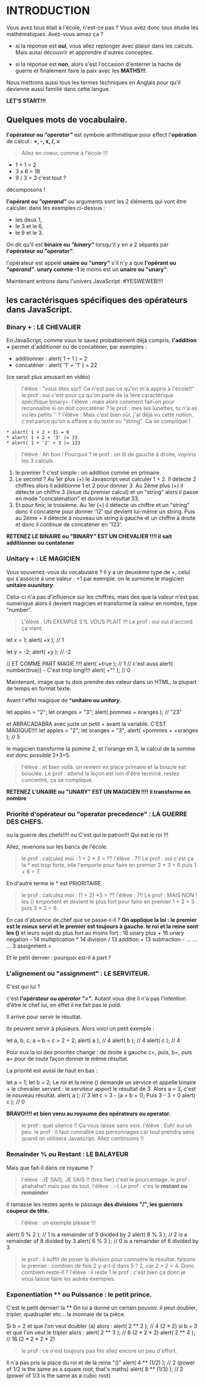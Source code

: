 # INTRODUCTION

Vous avez tous était à l'école, n'est-ce pas ? Vous avez donc tous étudié les mathématiques. 
Avez-vous aimez ça ?

* si la réponse est **oui**, vous allez replonger avec plaisir dans les calculs. Mais aussi découvrir et apprendre d'autres conceptes.

* si la réponse est **non**, alors s'est l'occasion d'enterrer la hache de guerre et finalement faire la paix avec les **MATHS!!!**.

Nous mettrons aussi tous les termes techniques en Anglais pour qu'il devienne aussi familié dans cette langue.

**LET'S START!!!**

## Quelques mots de vocabulaire.

**l'opérateur ou *"operator"*** est symbole arithmétique pour effect l'**opération** de calcul : **+, -, x, /, =**

>Allez en coeur, comme à l'école !!!
* 1 + 1  = 2
* 3 x 6  = 18
* 9 / 3  = 3 
c'est tout ?

décomposons !

**l'opérant ou *"operand"*** ou arguments sont les 2 éléments qui vont être calculer. dans les exemples ci-dessus :
* les deux 1,
* le 3 et le 6,
* le 9 et le 3.

On dit qu'il est **binaire ou *"binary"*** lorsqu'il y en a 2 séparés par **l'opérateur ou *"operator"***.

l'opérateur est appelé **unaire ou *"unary"*** s'il n'y a que **l'opérant ou *"operand"***.
 **unary comme -1** le moins est un **unaire ou "unary"**.

Maintenant entrons dans l'univers JavaScript. #YESWEWEB!!!!


 ## les caractérisques spécifiques des opérateurs dans JavaScript.
 

 ### Binary + : LE CHEVALIER

 En JavaScript, comme vous le savez probablement déjà compris, **l'addition +** permet d'additioner ou de concaténer, par exemples :

 * additionner : alert( 1 + 1 ) = 2
 * concaténer : alert( '1' + '1' ) = 22 
  
 (ce serait plus amusant en vidéo)
 > l'élève : "vous êtes sûr!! Ce n'est pas ce qu'on m'a appris à l'école!!"
 le prof : oui c'est pour ça qu'on parle de la 1ére caractérique spécifique binary+.
 l'élève : mais alors comment fait-on pour reconnaître si on doit concaténer ?
 le prof : mes tes lunettes, tu n'a as vu les petits '' ?
 l'élève : Mais c'est bien sûr, j'ai déjà vu cette notion. c'est parce qu'on a affaire a du texte ou "string".
 Ca se complique !

    * alert( 1 + 2 + 3) = 6
    * alert( 1 + 2 + '3' )= 33
    * alert( 1 + '2' + 3 )= 123

 > l'èlève : Ah bon ! Pourquoi ?
 le prof : on lit de gauche à droite, voyons les 3 calculs.
  1. le premier ? c'est simple : on addition comme en primaire.
  2. Le second ? Au 1er plus (+) le Javascript veut calculer 1 + 2. Il détecte 2 chiffres alors il additionne 1 et 2 pour donner 3. Au 2ème plus (+) il détecte un chiffre 3 (issue du premier calcul) et un "string" alors il passe en mode "concatenation" et donne le résultat 33.
  3. Et pour finir, le troisième. Au 1er (+) il détecte un chiffre et un "string" donc il concatène pour donner '12' qui devient lui-même un string. Puis au 2ème + il détecte à nouveau un string à gauche et un chiffre à droite et donc il continue de concaténer en '123'.

**RETENEZ LE BINAIRE ou "BINARY" EST UN CHEVALIER !!!! il sait additionner ou contatener**


### Unitary + : LE MAGICIEN

Vous souvenez-vous du vocabulaire ?
Il y a un deuxième type de +, celui qui s'associe à une valeur : +1 par exemple. on le surnome le magicien **unitaire ou*unitary***.

Celui-ci n'a pas d'influence sur les chiffres, mais des que la valeur n'est pas numérique alors il devient magicien et transforme la valeur en nombre, type "number".

> L'élève : UN EXEMPLE S'IL VOUS PLAIT !!!
Le prof : oui oui d'accord ça vient.

let x = 1;
alert( +x ); // 1

let y = -2;
alert( +y ); // -2

// ET COMME PART MAGIE !!!!
alert( +true ); // 1            // c'est auss alert( number(true))  - C'est trop long!!!!
alert( +"" );   // 0


Maintenant, image que tu dois prendre des valeur dans un HTML, la plupart de temps en format texte.

Avant l'effet magique de ***unitaire ou *unitary***.

let apples = "2";
let oranges = "3";
alert( pommes + oranges ); // "23"

et ABRACADABRA avec juste un petit + avant la variable. C'EST MAGIQUE!!!!
let apples = "2";
let oranges = "3";
alert( +pommes + +oranges ); // 5

le magicien transforme la pomme 2, et l'orange en 3, le calcul de la somme est donc possible 2+3=5.

> l'élève : et bien voilà. on revient en place primaire et la boucle est bouclée.
Le prof : attend la leçon est loin d'être terminé. restez concentré, ça se complique.

**RETENEZ L'UNAIRE ou "UNARY" EST UN MAGICIEN !!!! il transforme en nombre**


### Priorité d'opérateur ou "operator precedence" : LA GUERRE DES CHEFS.

ou la guerre des chefs!!!! ou C'est qui le patron!!! Qui est le roi !!!

Allez, revenons sur les bancs de l'école.

>le prof : calculez moi : 1 + 2 * 3 = ??
l'élève : 7!!
Le prof : oui c'est ça la * est trop forte, elle l'emporte pour faire en premier 2 * 3 = 6 puis 1 + 6 = 7.

En d'autre terme le * est PRIORITAIRE.

>le prof : calculez moi : (1 + 2) *3 = ??
l'élève : 7!!
Le prof : MAIS NON ! les () emportent et devient le plus fort pour faire en premier 1 + 2 = 3 puis 3 * 3 = 9.

En cas d'absence de chef que se passe-t-il ?
**On applique la loi : le premier est le mieux servi et le premier est toujours à gauche. le roi et la reine sont les ()**
et leurs sujet du plus fort au moins fort :
16	unary plus	      +
16	unary negation	   -
14	multiplication	   *
14	division	         /
13	addition	         +
13	subtraction	      -
…	…	…
3	assignment	      =

Et le petit dernier : pourquoi est-il à part ?


### L'alignement ou "assignment" : LE SERVITEUR.

C'est qui lui ? 

c'est **l'opérateur ou *opérator "="***. Autant vous dire il n'a pas l'intention d'être le chef lui, en effet il ne fait pas le poid.

Il arrive pour servir le résultat.

Ils peuvent servir à plusieurs. Alors voici un petit exemple :

let a, b, c;
a = b = c = 2 + 2;
alert( a ); // 4
alert( b ); // 4
alert( c ); // 4

Pour eux la loi des priorités change : de droite à gauche c=, puis, b=, puis a= pour de toute façon donner le même résultat.

La priorité est aussi de haut en bas :

let a = 1;
let b = 2;
Le roi et la reine () demande un service et appelle binaire + le chevalier servant :
le serviteur apport le résultat de 3.
Alors a = 3, c'est le nouveau résultat.
alert( a ); // 3
let c = 3 - (a = b + 1);
Puis 3 - 3 = 0
alert( c ); // 0

**BRAVO!!!! et bien venu au royaume des opérateurs ou operator.**

>le prof : quel silence !! Ça vous laisse sans voix.
l'élève : Euh! oui un peu.
le prof : il faut connaître ces personnages car tout prendra sens quand on utilisera Javascript.
Allez continuons !!



### Remainder % ou Restant : LE BALAYEUR

Mais que fait-il  dans ce royaume ?

>l'élève : JE SAIS, JE SAIS !! (très fier) c'est le pourcentage.
le prof : ahahaha!! mais pas de tout.
l'élève : :-(
Le prof : c'es le **restant ou *remainder***

Il ramasse les restes après le passage **des divisions "/", les guerriers coupeur de tête.**

> l'élève : un exemple please !!!

alert( 5 % 2 ); // 1 is a remainder of 5 divided by 2
alert( 8 % 3 ); // 2 is a remainder of 8 divided by 3
alert( 6 % 3 ); // 0 is a remainder of 6 divided by 3

> le prof : il suffit de poser la division pour connaitre le résultat.
faisons le premier : combien de fois 2 y-a-t-il dans 5 ? 2, car 2 * 2 = 4. Donc combiem reste-il ?
l'élève : il reste 1
le prof : c'est bien ça donc je vous laisse faire les autres exemples.


### Exponentiation ** ou Puissance : le petit prince.

C'est le petit dernier! la **
On lui a donné un certain pouvoir. il peut doubler, tripler, quadrupler etc... la monnaie de ta pièce.

Si b = 2
et que l'on veut doubler (a) alors :
alert( 2 ** 2 ); // 4  (2 * 2)
si b = 3 et que l'on veut le tripler alors :
alert( 2 ** 3 ); // 8  (2 * 2 * 2)
alert( 2 ** 4 ); // 16 (2 * 2 * 2 * 2)

> le prof : ce n'est toujours pas fini
allez encore un peu d'effort.

Il n'a pas pris la place du roi et de la reine "()"
alert( 4 ** (1/2) ); // 2 (power of 1/2 is the same as a square root, that's maths)
alert( 8 ** (1/3) ); // 2 (power of 1/3 is the same as a cubic root)












